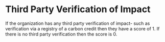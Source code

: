 # Third Party Verification of Impact

If the organization has any third party verification of impact- such as verification via a registry of a carbon credit then they have a score of 1. If there is no third party verification then the score is 0.
